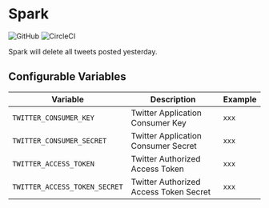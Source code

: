 # Spark

![GitHub](https://img.shields.io/github/license/Knockru/Spark.svg?style=flat-square)
![CircleCI](https://img.shields.io/circleci/build/github/Knockru/Spark.svg?style=flat-square)

Spark will delete all tweets posted yesterday.


## Configurable Variables

| Variable                      | Description                            | Example |
| ----------------------------- | -------------------------------------- | ------- |
| `TWITTER_CONSUMER_KEY`        | Twitter Application Consumer Key       | `xxx`   |
| `TWITTER_CONSUMER_SECRET`     | Twitter Application Consumer Secret    | `xxx`   |
| `TWITTER_ACCESS_TOKEN`        | Twitter Authorized Access Token        | `xxx`   |
| `TWITTER_ACCESS_TOKEN_SECRET` | Twitter Authorized Access Token Secret | `xxx`   |